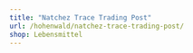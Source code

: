 ```yaml
---
title: "Natchez Trace Trading Post"
url: /hohenwald/natchez-trace-trading-post/
shop: Lebensmittel
---
```

